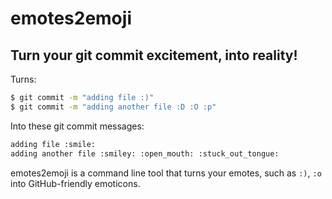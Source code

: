 emotes2emoji
===

## Turn your git commit excitement, into reality!

Turns:
```bash
$ git commit -m "adding file :)"
$ git commit -m "adding another file :D :O :p"
```

Into these git commit messages:
```bash
adding file :smile:
adding another file :smiley: :open_mouth: :stuck_out_tongue:
```

emotes2emoji is a command line tool that turns your emotes, such as `:)`, `:o` into GitHub-friendly emoticons.
